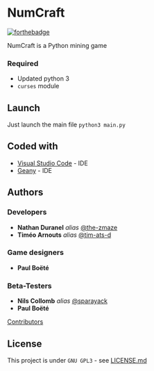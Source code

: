 
# NumCraft
[![forthebadge](https://forthebadge.com/images/badges/made-with-python.svg)](http://forthebadge.com)

NumCraft is a Python mining game

### Required

- Updated python 3
- `curses` module

## Launch

Just launch the main file
    `python3 main.py`

## Coded with

* [Visual Studio Code](code.visualstudio.com) - IDE
* [Geany](http://geany.org) - IDE

## Authors

### Developers
* **Nathan Duranel** _alias_ [@the-zmaze](https://github.com/The-ZmaZe)
* **Timéo Arnouts** _alias_ [@tim-ats-d](https://github.com/Tim-ats-d)

### Game designers
* **Paul Boëté**

### Beta-Testers
* **Nils Collomb** _alias_ [@sparayack](https://github.com/Sparayack)
* **Paul Boëté**

[Contributors](https://github.com/club-de-math/Numcraft/contributors)

## License

This project is under ``GNU GPL3`` - see [LICENSE.md](LICENSE.md)
